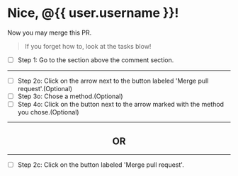 # Nice, @{{ user.username }}!
Now you may merge this PR.
> If you forget how to, look at the tasks blow!
- [ ] Step 1: Go to the section above the comment section.
------------
- [ ] Step 2o: Click on the arrow next to the button labeled 'Merge pull request'.(Optional)
- [ ] Step 3o: Chose a method.(Optional)
- [ ] Step 4o: Click on the button next to the arrow marked with the method you chose.(Optional)
------------

<h2 align="center"> OR </h2>

------------
- [ ] Step 2c: Click on the button labeled 'Merge pull request'.
